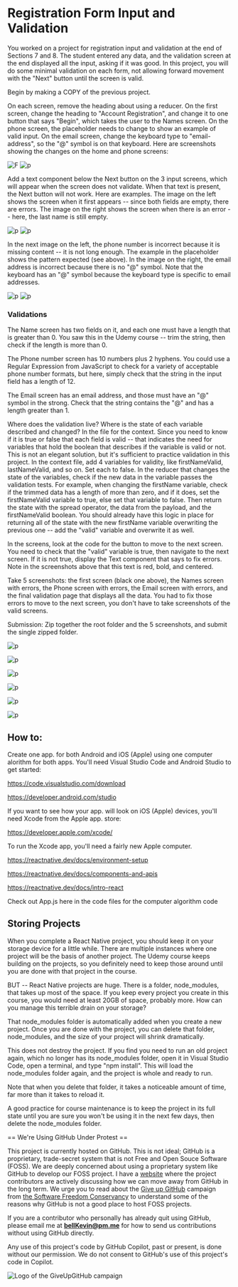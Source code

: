 # Registration Form Input and Validation

You worked on a project for registration input and validation at the end of Sections 7 and 8. The student entered any data, and the validation screen at the end displayed all the input, asking if it was good. In this project, you will do some minimal validation on each form, not allowing forward movement with the "Next" button until the screen is valid. 

Begin by making a COPY of the previous project.

On each screen, remove the heading about using a reducer. On the first screen, change the heading to "Account Registration", and change it to one button that says "Begin", which takes the user to the Names screen. On the phone screen, the placeholder needs to change to show an example of valid input. On the email screen, change the keyboard type to "email-address", so the "@" symbol is on that keyboard.  Here are screenshots showing the changes on the home and phone screens:

![F](https://github.com/bell-kevin/inputValidationRegistrationForm/blob/main/readMeExamplePictures/FormInput-1.PNG)    ![p](https://github.com/bell-kevin/inputValidationRegistrationForm/blob/main/readMeExamplePictures/formInput-4.PNG)   

 

Add a text component below the Next button on the 3 input screens, which will appear when the screen does not validate. When that text is present, the Next button will not work. Here are examples. The image on the left shows the screen when it first appears -- since both fields are empty, there are errors. The image on the right shows the screen when there is an error -- here, the last name is still empty.

![p](https://github.com/bell-kevin/inputValidationRegistrationForm/blob/main/readMeExamplePictures/formInput-2.PNG)     ![p](https://github.com/bell-kevin/inputValidationRegistrationForm/blob/main/readMeExamplePictures/formInput-3.PNG)

In the next image on the left, the phone number is incorrect because it is missing content -- it is not long enough. The example in the placeholder shows the pattern expected (see above). In the image on the right, the email address is incorrect because there is no "@" symbol. Note that the keyboard has an "@" symbol because the keyboard type is specific to email addresses.

![p](https://github.com/bell-kevin/inputValidationRegistrationForm/blob/main/readMeExamplePictures/formInput-5.PNG)     ![p](https://github.com/bell-kevin/inputValidationRegistrationForm/blob/main/readMeExamplePictures/formInput-6.PNG)

 

### Validations

The Name screen has two fields on it, and each one must have a length that is greater than 0. You saw this in the Udemy course -- trim the string, then check if the length is more than 0.

The Phone number screen has 10 numbers plus 2 hyphens. You could use a Regular Expression from JavaScript to check for a variety of acceptable phone number formats, but here, simply check that the string in the input field has a length of 12.

The Email screen has an email address, and those must have an "@" symbol in the strong. Check that the string contains the "@" and has a length greater than 1.

Where does the validation live? Where is the state of each variable described and changed? In the file for the context. Since you need to know if it is true or false that each field is valid -- that indicates the need for variables that hold the boolean that describes if the variable is valid or not. This is not an elegant solution, but it's sufficient to practice validation in this project. In the context file, add 4 variables for validity, like firstNameValid, lastNameValid, and so on. Set each to false. In the reducer that changes the state of the variables, check if the new data in the variable passes the validation tests. For example, when changing the firstName variable, check if the trimmed data has a length of more than zero, and if it does, set the firstNameValid variable to true, else set that variable to false. Then return the state with the spread operator, the data from the payload, and the firstNameValid boolean. You should already have this logic in place for returning all of the state with the new firstName variable overwriting the previous one -- add the "valid" variable and overwrite it as well.

In the screens, look at the code for the button to move to the next screen. You need to check that the "valid" variable is true, then navigate to the next screen. If it is not true, display the Text component that says to fix errors. Note in the screenshots above that this text is red, bold, and centered.

Take 5 screenshots: the first screen (black one above), the Names screen with errors, the Phone screen with errors, the Email screen with errors, and the final validation page that displays all the data. You had to fix those errors to move to the next screen, you don't have to take screenshots of the valid screens.

Submission: Zip together the root folder and the 5 screenshots, and submit the single zipped folder.

![p](https://github.com/bell-kevin/inputValidationRegistrationForm/blob/main/screenshots/1.PNG)

![p](https://github.com/bell-kevin/inputValidationRegistrationForm/blob/main/screenshots/2.PNG)

![p](https://github.com/bell-kevin/inputValidationRegistrationForm/blob/main/screenshots/3.PNG)

![p](https://github.com/bell-kevin/inputValidationRegistrationForm/blob/main/screenshots/4.PNG)

![p](https://github.com/bell-kevin/inputValidationRegistrationForm/blob/main/screenshots/5.PNG)

![p](https://github.com/bell-kevin/inputValidationRegistrationForm/blob/main/screenshots/6.PNG)

## How to:

Create one app. for both Android and iOS (Apple) using one computer alorithm for both apps. You'll need Visual Studio Code and Android Studio to get started:

https://code.visualstudio.com/download

https://developer.android.com/studio

If you want to see how your app. will look on iOS (Apple) devices, you'll need Xcode from the Apple app. store:

https://developer.apple.com/xcode/

To run the Xcode app, you'll need a fairly new Apple computer.

https://reactnative.dev/docs/environment-setup

https://reactnative.dev/docs/components-and-apis

https://reactnative.dev/docs/intro-react

Check out App.js here in the code files for the computer algorithm code

## Storing Projects

When you complete a React Native project, you should keep it on your storage device for a little while. There are multiple instances where one project will be the basis of another project. The Udemy course keeps building on the projects, so you definitely need to keep those around until you are done with that project in the course.

BUT -- React Native projects are huge. There is a folder, node_modules, that takes up most of the space. If you keep every project you create in this course, you would need at least 20GB of space, probably more. How can you manage this terrible drain on your storage?

That node_modules folder is automatically added when you create a new project. Once you are done with the project, you can delete that folder, node_modules, and the size of your project will shrink dramatically.

This does not destroy the project. If you find you need to run an old project again, which no longer has its node_modules folder, open it in Visual Studio Code, open a terminal, and type "npm install". This will load the node_modules folder again, and the project is whole and ready to run.

Note that when you delete that folder, it takes a noticeable amount of time, far more than it takes to reload it.

A good practice for course maintenance is to keep the project in its full state until you are sure you won't be using it in the next few days, then delete the node_modules folder.

== We're Using GitHub Under Protest ==

This project is currently hosted on GitHub.  This is not ideal; GitHub is a
proprietary, trade-secret system that is not Free and Open Souce Software
(FOSS).  We are deeply concerned about using a proprietary system like GitHub
to develop our FOSS project. I have a [website](https://bellKevin.me) where the
project contributors are actively discussing how we can move away from GitHub
in the long term.  We urge you to read about the [Give up GitHub](https://GiveUpGitHub.org) campaign 
from [the Software Freedom Conservancy](https://sfconservancy.org) to understand some of the reasons why GitHub is not 
a good place to host FOSS projects.

If you are a contributor who personally has already quit using GitHub, please
email me at **bellKevin@pm.me** for how to send us contributions without
using GitHub directly.

Any use of this project's code by GitHub Copilot, past or present, is done
without our permission.  We do not consent to GitHub's use of this project's
code in Copilot.

![Logo of the GiveUpGitHub campaign](https://sfconservancy.org/img/GiveUpGitHub.png)
